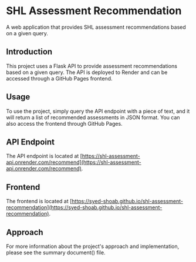 # SHL Assessment Recommendation
A web application that provides SHL assessment recommendations based on a given query.

## Introduction
This project uses a Flask API to provide assessment recommendations based on a given query. The API is deployed to Render and can be accessed through a GitHub Pages frontend.

## Usage
To use the project, simply query the API endpoint with a piece of text, and it will return a list of recommended assessments in JSON format. You can also access the frontend through GitHub Pages.

## API Endpoint
The API endpoint is located at [https://shl-assessment-api.onrender.com/recommend](https://shl-assessment-api.onrender.com/recommend).

## Frontend
The frontend is located at [https://syed-shoab.github.io/shl-assessment-recommendation](https://syed-shoab.github.io/shl-assessment-recommendation).

## Approach
For more information about the project's approach and implementation, please see the summary document() file.
